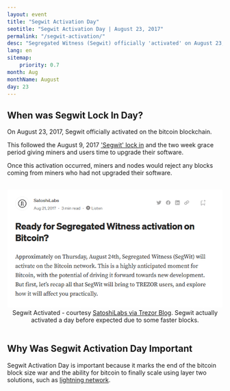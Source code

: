 ```yaml
---
layout: event
title: "Segwit Activation Day"
seotitle: "Segwit Activation Day | August 23, 2017"
permalink: "/segwit-activation/"
desc: "Segregated Witness (Segwit) officially 'activated' on August 23, 2017, marking an end to the transaction malleability bug and the beginning of bitcoin's lightning network." 
lang: en
sitemap:
    priority: 0.7
month: Aug
monthName: August
day: 23
---
```


## When was Segwit Lock In Day?

On August 23, 2017, Segwit officially activated on the bitcoin blockchain. 

This followed the August 9, 2017 ['Segwit' lock in](/segwit-lock-in/) and the two week grace period giving miners and users time to upgrade their software.

Once this activation occurred, miners and nodes would reject any blocks coming from miners who had not upgraded their software.  

<br>
<center><img alt="" class="box-shadow" src="/img/segwit-activation.png" />
<div class="kb-helper">Segwit Activated - courtesy <a href="https://blog.trezor.io/prepare-get-ready-segwit-segregated-witness-activation-bitcoin-wallet-950bb2196de9" target="_blank" rel="noopener noreferrer">SatoshiLabs via Trezor Blog</a>. Segwit actually activated a day before expected due to some faster blocks.</div>
</center>
<br>

## Why Was Segwit Activation Day Important

Segwit Activation Day is important because it marks the end of the bitcoin block size war and the ability for bitcoin to finally scale using layer two solutions, such as [lightning network](/lightning-whitepaper/).   

 